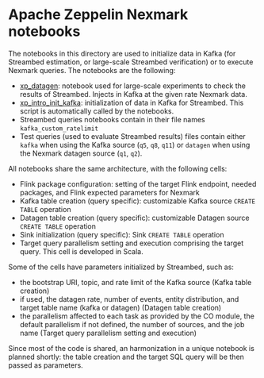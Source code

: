# Apache Zeppelin Nexmark notebooks

The notebooks in this directory are used to initialize data in Kafka (for Streambed estimation, or large-scale Streambed verification) or to execute Nexmark queries. The notebooks are the following:

- [xp_datagen](./xp_datagen_2HY61EX49.zpln): notebook used for large-scale experiments to check the results of Streambed. Injects in Kafka at the given rate Nexmark data.
- [xp_intro_init_kafka](./xp_intro_init_kafka_2J1RECAWT.zpln): initialization of data in Kafka for Streambed. This script is automatically called by the notebooks.
- Streambed queries notebooks contain in their file names `kafka_custom_ratelimit`
- Test queries (used to evaluate Streambed results) files contain either `kafka` when using the Kafka source (`q5`, `q8`, `q11`) or `datagen` when using the Nexmark datagen source (`q1`, `q2`).

All notebooks share the same architecture, with the following cells:

- Flink package configuration: setting of the target Flink endpoint, needed packages, and Flink expected parameters for Nexmark
- Kafka table creation (query specific): customizable Kafka source `CREATE TABLE` operation
- Datagen table creation (query specific): customizable Datagen source `CREATE TABLE` operation
- Sink initialization (query specific): Sink `CREATE TABLE` operation
- Target query parallelism setting and execution comprising the target query. This cell is developed in Scala.

Some of the cells have parameters initialized by Streambed, such as:

- the bootstrap URI, topic, and rate limit of the Kafka source (Kafka table creation)
- if used, the datagen rate, number of events, entity distribution, and target table name (kafka or datagen) (Datagen table creation)
- the parallelism affected to each task as provided by the CO module, the default parallelism if not defined, the number of sources, and the job name (Target query parallelism setting and execution)

Since most of the code is shared, an harmonization in a unique notebook is planned shortly: the table creation and the target SQL query will be then passed as parameters.

